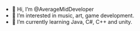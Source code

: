 - 👋 Hi, I’m @AverageMidDeveloper
- 👀 I’m interested in music, art, game development.
- 🌱 I’m currently learning Java, C#, C++ and unity.
 

<!---
AverageMidDeveloper/AverageMidDeveloper is a ✨ special ✨ repository because its `README.md` (this file) appears on your GitHub profile.
You can click the Preview link to take a look at your changes.
--->
